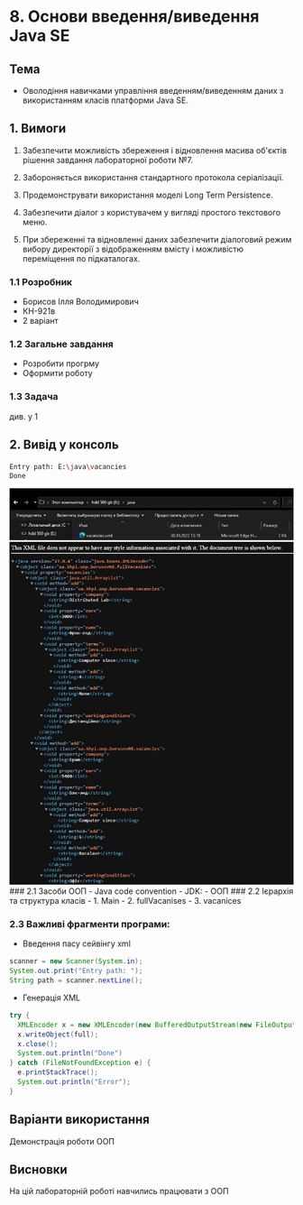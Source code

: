 # 8. Основи введення/виведення Java SE
## Тема
- Оволодіння навичками управління введенням/виведенням даних з використанням класів платформи Java SE.

## 1. Вимоги
1. Забезпечити можливість збереження і відновлення масива об'єктів рішення завдання лабораторної роботи №7.

2. Забороняється використання стандартного протокола серіалізації.

3. Продемонструвати використання моделі Long Term Persistence.

4. Забезпечити діалог з користувачем у вигляді простого текстового меню.

5. При збереженні та відновленні даних забезпечити діалоговий режим вибору директорії з відображенням вмісту і можливістю переміщення по підкаталогах.
### 1.1 Розробник
- Борисов Ілля Володимирович
- КН-921в
- 2 варіант

### 1.2 Загальне завдання
- Розробити прогрму 
- Оформити роботу


### 1.3 Задача
див. у 1

## 2. Вивід у консоль
~~~bash
Entry path: E:\java\vacancies
Done
~~~
<img src="img/photo.jpg">
<img src="img/photo2.jpg">
### 2.1 Засоби ООП
- Java code convention
- JDK:
- ООП
### 2.2 Ієрархія та структура класів
- 1. Main
- 2. fullVacanises
- 3. vacanices

### 2.3 Важливі фрагменти програми:
- Введення пасу сейвінгу xml
~~~java
scanner = new Scanner(System.in);
System.out.print("Entry path: ");
String path = scanner.nextLine();
~~~

- Генерація XML
~~~java
try {
  XMLEncoder x = new XMLEncoder(new BufferedOutputStream(new FileOutputStream(path + ".xml")));
  x.writeObject(full);
  x.close();
  System.out.println("Done")
} catch (FileNotFoundException e) {
  e.printStackTrace();
  System.out.println("Error");
}
~~~
## Варіанти використання
Демонстрація роботи ООП 
## Висновки
На цій лабораторній роботі навчились працювати з ООП